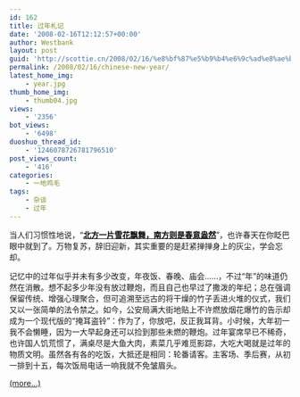 ```yaml
---
id: 162
title: 过年札记
date: '2008-02-16T12:12:57+00:00'
author: Westbank
layout: post
guid: 'http://scottie.cn/2008/02/16/%e8%bf%87%e5%b9%b4%e6%9c%ad%e8%ae%b0/'
permalink: /2008/02/16/chinese-new-year/
latest_home_img:
    - year.jpg
thumb_home_img:
    - thumb04.jpg
views:
    - '2356'
bot_views:
    - '6498'
duoshuo_thread_id:
    - '1246078726781796510'
post_views_count:
    - '416'
categories:
    - 一地鸡毛
tags:
    - 杂谈
    - 过年
---
```


当人们习惯性地说，“[**<font color="#000000">北方一片雪花飘舞，南方则是春意盎然</font>**](http://ent.tom.com/2008-01-30/001E/14046012.html)”，也许春天在你眨巴眼中就到了。万物复苏，辞旧迎新，其实重要的是赶紧掸掸身上的灰尘，学会忘却。

记忆中的过年似乎并未有多少改变，年夜饭、春晚、庙会......，不过“年”的味道仍然在消散。想不起多少年没有放过鞭炮，而且自己也早过了撒泼的年纪；总在强调保留传统、增强心理聚合，但可追溯至远古的将干燥的竹子丢进火堆的仪式，我们又以一张简单的法令禁之。如今，公安局满大街地贴上不许燃放烟花爆竹的告示却成为一个现代版的“掩耳盗铃”：作为了，你放吧，反正我耳背。小时候，大年初一我不会懒睡，因为一大早起身还可以捡到那些未燃的鞭炮。过年宴席早已不稀奇，也许国人饥荒惯了，满桌尽是大鱼大肉，素菜几乎难觅影踪，大吃大喝就是过年的物质文明。虽然各有各的吃饭，大抵还是相同：轮番请客。主客场、季后赛，从初一排到十五，每次饭局电话一响我就不免皱眉头。

 [<span aria-label="Continue reading 过年札记">(more…)</span>](http://farbank.net/2008/02/16/chinese-new-year/#more-162)